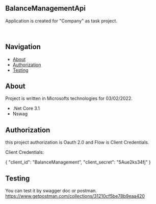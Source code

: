 <h2>BalanceManagementApi</h2>
    Application is created for "Company" as task project.
    <br /> 
  </p>
  
  <br>  
  
   ## Navigation

- [About](#About)
- [Authorization](#Authorization)
- [Testing](#Testing)


## About
Project is written in Microsofts  technologies for 03/02/2022.

- .Net Core 3.1
-  Nswag


## Authorization
this project authorization is Oauth 2.0 and Flow is Client Credentials.

Client Credentials:

 {
    	"client_id": "BalanceManagement",
    	"client_secret": "5Aue2ks34fj"
  }


## Testing

You can test it by swagger doc or postman.
<br> 
https://www.getpostman.com/collections/31210cf5be78b9eaa420


